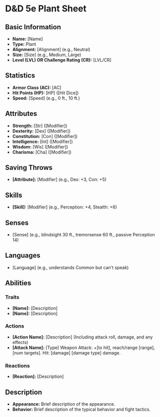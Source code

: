 # D&D 5e Plant Sheet

## Basic Information
- **Name:** [Name]
- **Type:** Plant
- **Alignment:** [Alignment] (e.g., Neutral)
- **Size:** [Size] (e.g., Medium, Large)
- **Level (LVL) OR Challenge Rating (CR):** [LVL/CR]

## Statistics
- **Armor Class (AC):** [AC]
- **Hit Points (HP):** [HP] ([Hit Dice])
- **Speed:** [Speed] (e.g., 0 ft., 10 ft.)

## Attributes
- **Strength:** [Str] ([Modifier])
- **Dexterity:** [Dex] ([Modifier])
- **Constitution:** [Con] ([Modifier])
- **Intelligence:** [Int] ([Modifier])
- **Wisdom:** [Wis] ([Modifier])
- **Charisma:** [Cha] ([Modifier])

## Saving Throws
- **[Attribute]:** [Modifier] (e.g., Dex: +3, Con: +5)

## Skills
- **[Skill]:** [Modifier] (e.g., Perception: +4, Stealth: +6)

## Senses
- [Sense] (e.g., blindsight 30 ft., tremorsense 60 ft., passive Perception 14)

## Languages
- [Language] (e.g., understands Common but can't speak)

## Abilities
### Traits
- **[Name]:** [Description]
- **[Name]:** [Description]

### Actions
- **[Action Name]:** [Description] (Including attack roll, damage, and any effects)
- **[Attack Name]:** [Type] Weapon Attack: +[to hit], reach/range [range], [num targets]. Hit: [damage] [damage type] damage.

### Reactions
- **[Reaction]:** [Description]

## Description
- **Appearance:** Brief description of the appearance.
- **Behavior:** Brief description of the typical behavior and fight tactics.
